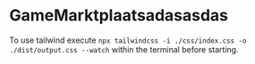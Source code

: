 # GameMarktplaatsadasasdas
To use tailwind execute `npx tailwindcss -i ./css/index.css -o ./dist/output.css --watch` within the terminal before starting.